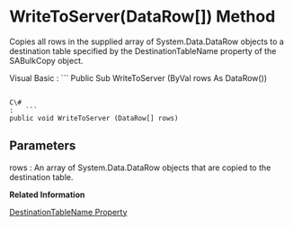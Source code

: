 <!-- loio3c0d45ee6c5f10149e9abe6241593a16 -->

# WriteToServer\(DataRow\[\]\) Method

Copies all rows in the supplied array of System.Data.DataRow objects to a destination table specified by the DestinationTableName property of the SABulkCopy object.



Visual Basic
:   ```
Public Sub WriteToServer (ByVal rows As DataRow())
```

C\#
:   ```
public void WriteToServer (DataRow[] rows)
```



## Parameters

rows
:   An array of System.Data.DataRow objects that are copied to the destination table.

**Related Information**  


[DestinationTableName Property](destinationtablename-property-3c0cf31.md "Gets or sets the name of the destination table on the database server.")

